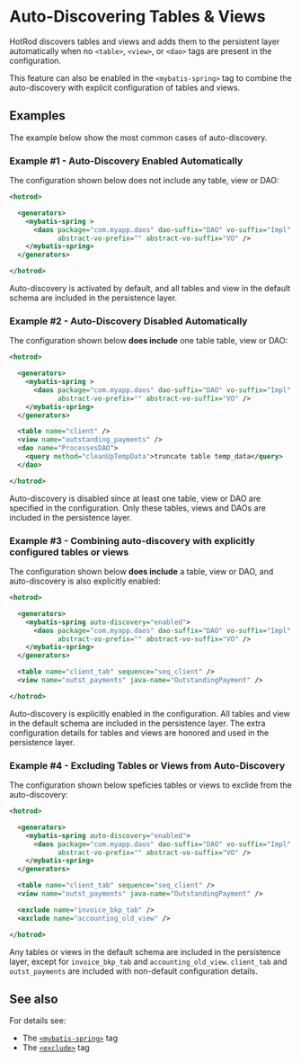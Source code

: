# Auto-Discovering Tables &amp; Views

HotRod discovers tables and views and adds them to the persistent layer automatically when no `<table>`, `<view>`, or `<dao>` tags are 
present in the configuration.

This feature can also be enabled in the `<mybatis-spring>` tag to combine the auto-discovery with explicit configuration
of tables and views.


## Examples

The example below show the most common cases of auto-discovery.


### Example #1 - Auto-Discovery Enabled Automatically

The configuration shown below does not include any table, view or DAO:

```xml
<hotrod>

  <generators>
    <mybatis-spring >
      <daos package="com.myapp.daos" dao-suffix="DAO" vo-suffix="Impl" 
            abstract-vo-prefix="" abstract-vo-suffix="VO" />
    </mybatis-spring>
  </generators>

</hotrod>
```

Auto-discovery is activated by default, and all tables and view in the default schema are included in the persistence layer.


### Example #2 - Auto-Discovery Disabled Automatically

The configuration shown below **does include** one table table, view or DAO:

```xml
<hotrod>

  <generators>
    <mybatis-spring >
      <daos package="com.myapp.daos" dao-suffix="DAO" vo-suffix="Impl" 
            abstract-vo-prefix="" abstract-vo-suffix="VO" />
    </mybatis-spring>
  </generators>

  <table name="client" />
  <view name="outstanding_payments" />
  <dao name="ProcessesDAO">
    <query method="cleanUpTempData">truncate table temp_data</query>
  </dao>

</hotrod>
```

Auto-discovery is disabled since at least one table, view or DAO are specified in the configuration. Only these tables, views and DAOs are included in the persistence layer.


### Example #3 - Combining auto-discovery with explicitly configured tables or views

The configuration shown below **does include** a table, view or DAO, and auto-discovery is also explicitly enabled:

```xml
<hotrod>

  <generators>
    <mybatis-spring auto-discovery="enabled">
      <daos package="com.myapp.daos" dao-suffix="DAO" vo-suffix="Impl" 
            abstract-vo-prefix="" abstract-vo-suffix="VO" />
    </mybatis-spring>
  </generators>

  <table name="client_tab" sequence="seq_client" />
  <view name="outst_payments" java-name="OutstandingPayment" />

</hotrod>
```

Auto-discovery is explicitly enabled in the configuration. All tables and view in the default schema are included in the persistence
layer. The extra configuration details for tables and views are honored and used in the persistence layer.


### Example #4 - Excluding Tables or Views from Auto-Discovery

The configuration shown below speficies tables or views to exclide from the auto-discovery:

```xml
<hotrod>

  <generators>
    <mybatis-spring auto-discovery="enabled">
      <daos package="com.myapp.daos" dao-suffix="DAO" vo-suffix="Impl" 
            abstract-vo-prefix="" abstract-vo-suffix="VO" />
    </mybatis-spring>
  </generators>

  <table name="client_tab" sequence="seq_client" />
  <view name="outst_payments" java-name="OutstandingPayment" />

  <exclude name="invoice_bkp_tab" />
  <exclude name="accounting_old_view" />

</hotrod>
```

Any tables or views in the default schema are included in the persistence layer, except for `invoice_bkp_tab` and `accounting_old_view`.
`client_tab` and `outst_payments` are included with non-default configuration details.


## See also

For details see:
- The [`<mybatis-spring>`](../tags/mybatis-spring.md) tag
- The [`<exclude>`](../tags/exclude.md) tag


